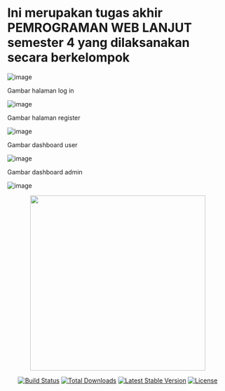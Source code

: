 <h1>Ini merupakan tugas akhir PEMROGRAMAN WEB LANJUT semester 4 yang dilaksanakan secara berkelompok</h1>

![image](https://github.com/MuhammadAlifNH/Toko_ATK_Bersahabat/assets/136277568/ff9d1aff-b45a-4c06-864e-4456def5fd4a)

<p>Gambar halaman log in</p>

![image](https://github.com/MuhammadAlifNH/Toko_ATK_Bersahabat/assets/136277568/3875dea0-918c-4a02-993c-82dd3b847403)

<p>Gambar halaman register</p>

![image](https://github.com/MuhammadAlifNH/Toko_ATK_Bersahabat/assets/136277568/c5bc1857-3790-444a-aa76-8fdc629f2d6e)

<p>Gambar dashboard user</p>

![image](https://github.com/MuhammadAlifNH/Toko_ATK_Bersahabat/assets/136277568/74614e24-59a0-4834-a135-46b935ad61d9)

<p>Gambar dashboard admin</p>

![image](https://github.com/MuhammadAlifNH/Toko_ATK_Bersahabat/assets/136277568/fa84e54b-a12f-437b-9e78-fe70a02c2959)



<p align="center"><a href="https://laravel.com" target="_blank"><img src="https://raw.githubusercontent.com/laravel/art/master/logo-lockup/5%20SVG/2%20CMYK/1%20Full%20Color/laravel-logolockup-cmyk-red.svg" width="400"></a></p>

<p align="center">
<a href="https://travis-ci.org/laravel/framework"><img src="https://travis-ci.org/laravel/framework.svg" alt="Build Status"></a>
<a href="https://packagist.org/packages/laravel/framework"><img src="https://img.shields.io/packagist/dt/laravel/framework" alt="Total Downloads"></a>
<a href="https://packagist.org/packages/laravel/framework"><img src="https://img.shields.io/packagist/v/laravel/framework" alt="Latest Stable Version"></a>
<a href="https://packagist.org/packages/laravel/framework"><img src="https://img.shields.io/packagist/l/laravel/framework" alt="License"></a>
</p>


